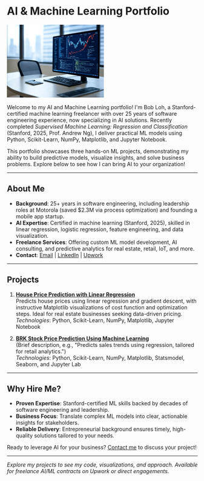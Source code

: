 # AI & Machine Learning Portfolio

<img src="ml-image.jpg" alt="Portfolio Banner" height="192">

Welcome to my AI and Machine Learning portfolio! I'm Bob Loh, a Stanford-certified machine learning freelancer with over 25 years of software engineering experience, now specializing in AI solutions. Recently completed *Supervised Machine Learning: Regression and Classification* (Stanford, 2025, Prof. Andrew Ng), I deliver practical ML models using Python, Scikit-Learn, NumPy, Matplotlib, and Jupyter Notebook.

This portfolio showcases three hands-on ML projects, demonstrating my ability to build predictive models, visualize insights, and solve business problems. Explore below to see how I can bring AI to your organization!

---

## About Me

- **Background**: 25+ years in software engineering, including leadership roles at Motorola (saved $2.3M via process optimization) and founding a mobile app startup.
- **AI Expertise**: Certified in machine learning (Stanford, 2025), skilled in linear regression, logistic regression, feature engineering, and data visualization.
- **Freelance Services**: Offering custom ML model development, AI consulting, and predictive analytics for real estate, retail, IoT, and more.
- **Contact**: [Email](mailto:shiouloh@gmail.com) | [LinkedIn](https://www.linkedin.com/in/shiouloh) | [Upwork](https://www.upwork.com/freelancers/~yourprofile)

---

## Projects


1. **[House Price Prediction with Linear Regression](./house-price-prediction/README.md)**  
   Predicts house prices using linear regression and gradient descent, with instructive Matplotlib visualizations of cost function and optimization steps. Ideal for real estate businesses seeking data-driven pricing.  
   *Technologies*: Python, Scikit-Learn, NumPy, Matplotlib, Jupyter Notebook

2. **[BRK Stock Price Prediction Using Machine Learning](./predict-brk-linear/README.md)**  
   (Brief description, e.g., "Predicts sales trends using regression, tailored for retail analytics.")  
   *Technologies*: Python, Scikit-Learn, NumPy, Matplotlib, Statsmodel, Seaborn, and Jupyter Lab
<!--
3. **[Project 2: Logistic Regression (Placeholder)](./project-2/)**  
   (Brief description, e.g., "Classifies customer churn for subscription businesses using logistic regression, with visualizations of model performance.")  
   *Technologies*: Python, Scikit-Learn, NumPy, Matplotlib, Jupyter Lab
-->


---

## Why Hire Me?

- **Proven Expertise**: Stanford-certified ML skills backed by decades of software engineering and leadership.
- **Business Focus**: Translate complex ML models into clear, actionable insights for stakeholders.
- **Reliable Delivery**: Entrepreneurial background ensures timely, high-quality solutions tailored to your needs.

Ready to leverage AI for your business? [Contact me](mailto:shiouloh@gmail.com) to discuss your project!

---

*Explore my projects to see my code, visualizations, and approach. Available for freelance AI/ML contracts on Upwork or direct engagements.*
